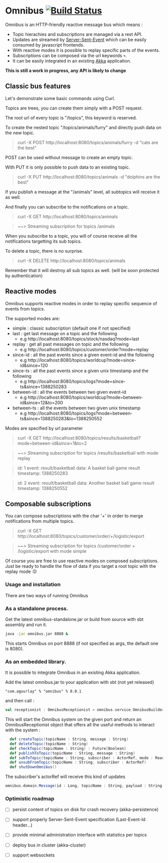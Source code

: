 Omnibus [![Build Status](https://travis-ci.org/agourlay/omnibus.png?branch=master)](https://travis-ci.org/agourlay/omnibus)
=========

Omnibus is an HTTP-friendly reactive message bus which means :

 - Topic hierachies and subscriptions are managed via a rest API.
 - Updates are streamed by [Server-Sent-Event](http://www.html5rocks.com/en/tutorials/eventsource/basics/) which can be easily consumed by javascript frontends. 
 - With reactive modes it is possible to replay specific parts of the events.
 - Subscriptions can be composed via the url keywords `+`.
 - It can be easily integrated in an existing [Akka](http://akka.io/) application.

**This is still a work in progress, any API is likely to change** 
 
## Classic bus features

Let's demonstrate some basic commands using Curl.

Topics are trees, you can create them simply with a POST request.

The root url of every topic is "/topics", this keyword is reserved.

To create the nested topic "/topics/animals/furry" and directly push data on the new topic.

> curl -X POST http://localhost:8080/topics/animals/furry -d "cats are the best"

POST can be used without message to create an empty topic.

With PUT it is only possible to push data to an existing topic.

> curl -X PUT http://localhost:8080/topics/animals -d "dolphins are the best"

If you publish a message at the "/animals" level, all subtopics will receive it as well.

And finally you can subscribe to the notifications on a topic.

> curl -X GET http://localhost:8080/topics/animals

> ~~> Streaming subscription for topics /animals

When you subscribe to a topic, you will of course receive all the notifications targetting its sub topics.

To delete a topic, there is no surprise.

> curl -X DELETE http://localhost:8080/topics/animals

Remember that it will destroy all sub topics as well. (will be soon protected by authentication)

## Reactive modes

Omnibus supports reactive modes in order to replay specific sequence of events from topics.

The supported modes are: 

- simple   : classic subscription (default one if not specified)
- last     : get last message on a topic and the following
  - e.g http://localhost:8080/topics/stock/nasdaq?mode=last
- replay   : get all past messages on topic and the following
  - e.g http://localhost:8080/topics/customer/order?mode=replay
- since-id : all the past events since a given event-id and the following
  - e.g http://localhost:8080/topics/worldcup?mode=since-id&since=120
- since-ts : all the past events since a given unix timestamp and the following
  - e.g  http://localhost:8080/topics/logs?mode=since-ts&since=1388250283
- between-id : all the events between two given event-id 
  - e.g http://localhost:8080/topics/worldcup?mode=between-id&since=12&to=200
- between-ts : all the events between two given unix timestamp
  - e.g  http://localhost:8080/topics/logs?mode=between-ts&since=1388250283&to=1388250552

Modes are specified by url parameter
> curl -X GET http://localhost:8080/topics/results/basketball?mode=between-id&since=1&to=2

> ~~> Streaming subscription for topics /results/basketball with mode replay

> id: 1
> event: result/basketball
> data: A basket ball game result
> timestamp: 1388250283

> id: 2
> event: result/basketball
> data: Another basket ball game result
> timestamp: 1388250552

## Composable subscriptions

You can compose subscriptions with the char '+' in order to merge notifications from multiple topics.

> curl -X GET http://localhost:8080/topics/customer/order/+/logistic/export

> ~~> Streaming subscription for topics /customer/order + /logistic/export with mode simple

Of course you are free to use reactive modes on composed subscriptions. Just be ready to handle the flow of data if you target a root topic with the replay mode :D

### Usage and installation

There are two ways of running Omnibus

### As a standalone process.

Get the latest omnibus-standalone.jar or build from source with sbt assembly and run it.

```sh
java -jar omnibus.jar 8888 &
```

This starts Omnibus on port 8888 (if not specified as args, the default one is 8080).

### As an embedded library.

It is possible to integrate Omnibus in an existing Akka application.

Add the latest omnibus.jar to your application with sbt (not yet released)

```
"com.agourlay" % "omnibus" % 0.0.1
```

and then call :

```scala
val receptionist : OmnibusReceptionist = omnibus.service.OmnibusBuilder.start(8080)
``` 

This will start the Omnibus system on the given port and return an OmnibusReceptionist object that offers all the useful methods to interact with the system :

```scala
  def createTopic(topicName : String, message : String)
  def deleteTopic(topicName : String)
  def checkTopic(topicName : String) : Future[Boolean]
  def publishToTopic(topicName : String, message : String) 
  def subToTopic(topicName : String, subscriber : ActorRef, mode : ReactiveCmd) : Future[Boolean]
  def unsubFromTopic(topicName : String, subscriber : ActorRef)
  def shutDownOmnibus()
```  

The subscriber's actorRef will receive this kind of updates

```scala
omnibus.domain.Message(id : Long, topicName : String, payload : String, timestamp : Long : Long)
```

### Optimistic roadmap

- [ ] persist content of topics on disk for crash recovery (akka-persistence)

- [ ] support properly Server-Sent-Event specification (Last-Event-Id header...)

- [ ] provide minimal administration interface with statistics per topics 

- [ ] deploy bus in cluster (akka-cluster)

- [ ] support websockets